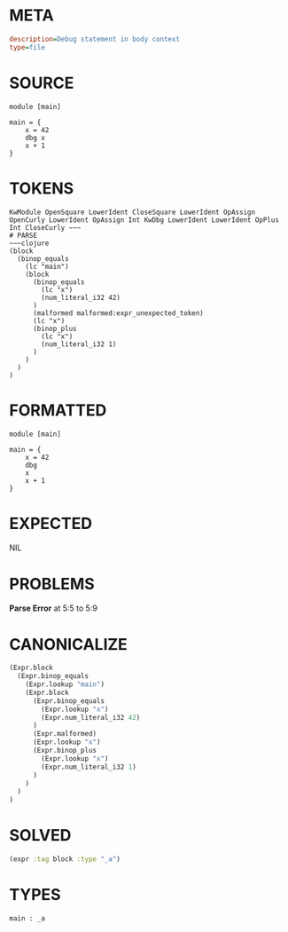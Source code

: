 # META
~~~ini
description=Debug statement in body context
type=file
~~~
# SOURCE
~~~roc
module [main]

main = {
    x = 42
    dbg x
    x + 1
}
~~~
# TOKENS
~~~text
KwModule OpenSquare LowerIdent CloseSquare LowerIdent OpAssign OpenCurly LowerIdent OpAssign Int KwDbg LowerIdent LowerIdent OpPlus Int CloseCurly ~~~
# PARSE
~~~clojure
(block
  (binop_equals
    (lc "main")
    (block
      (binop_equals
        (lc "x")
        (num_literal_i32 42)
      )
      (malformed malformed:expr_unexpected_token)
      (lc "x")
      (binop_plus
        (lc "x")
        (num_literal_i32 1)
      )
    )
  )
)
~~~
# FORMATTED
~~~roc
module [main]

main = {
	x = 42
	dbg 
	x
	x + 1
}
~~~
# EXPECTED
NIL
# PROBLEMS
**Parse Error**
at 5:5 to 5:9

# CANONICALIZE
~~~clojure
(Expr.block
  (Expr.binop_equals
    (Expr.lookup "main")
    (Expr.block
      (Expr.binop_equals
        (Expr.lookup "x")
        (Expr.num_literal_i32 42)
      )
      (Expr.malformed)
      (Expr.lookup "x")
      (Expr.binop_plus
        (Expr.lookup "x")
        (Expr.num_literal_i32 1)
      )
    )
  )
)
~~~
# SOLVED
~~~clojure
(expr :tag block :type "_a")
~~~
# TYPES
~~~roc
main : _a
~~~
